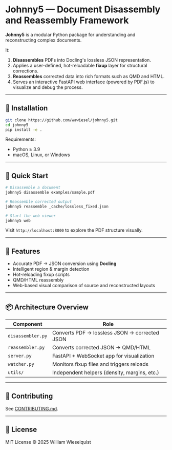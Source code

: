 # Johnny5 — Document Disassembly and Reassembly Framework

**Johnny5** is a modular Python package for understanding and reconstructing complex documents.

It:
1. **Disassembles** PDFs into Docling's lossless JSON representation.
2. Applies a user-defined, hot-reloadable **fixup** layer for structural corrections.
3. **Reassembles** corrected data into rich formats such as QMD and HTML.
4. Serves an interactive FastAPI web interface (powered by PDF.js) to visualize and debug the process.

---

## 🚀 Installation

```bash
git clone https://github.com/wawiesel/johnny5.git
cd johnny5
pip install -e .
```

Requirements:

* Python ≥ 3.9
* macOS, Linux, or Windows

---

## 🧰 Quick Start

```bash
# Disassemble a document
johnny5 disassemble examples/sample.pdf

# Reassemble corrected output
johnny5 reassemble _cache/lossless_fixed.json

# Start the web viewer
johnny5 web
```

Visit `http://localhost:8000` to explore the PDF structure visually.

---

## 🧠 Features

* Accurate PDF → JSON conversion using **Docling**
* Intelligent region & margin detection
* Hot-reloading fixup scripts
* QMD/HTML reassembly
* Web-based visual comparison of source and reconstructed layouts

---

## 📦 Architecture Overview

| Component         | Role                                          |
| ----------------- | --------------------------------------------- |
| `disassembler.py` | Converts PDF → lossless JSON → corrected JSON |
| `reassembler.py`  | Converts corrected JSON → QMD/HTML            |
| `server.py`       | FastAPI + WebSocket app for visualization     |
| `watcher.py`      | Monitors fixup files and triggers reloads     |
| `utils/`          | Independent helpers (density, margins, etc.)  |

---

## 🤝 Contributing

See [CONTRIBUTING.md](CONTRIBUTING.md).

---

## 📜 License

MIT License © 2025 William Wieselquist